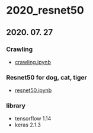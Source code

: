 # 2020_resnet50


## 2020. 07. 27


###  Crawling
  - [crawling.ipynb](https://github.com/boahchoi/2020_resnet50/blob/master/crawling.ipynb)






###  Resnet50 for dog, cat, tiger
  - [resnet50.ipynb]()






### library
  - tensorflow 1.14
  - keras 2.1.3
